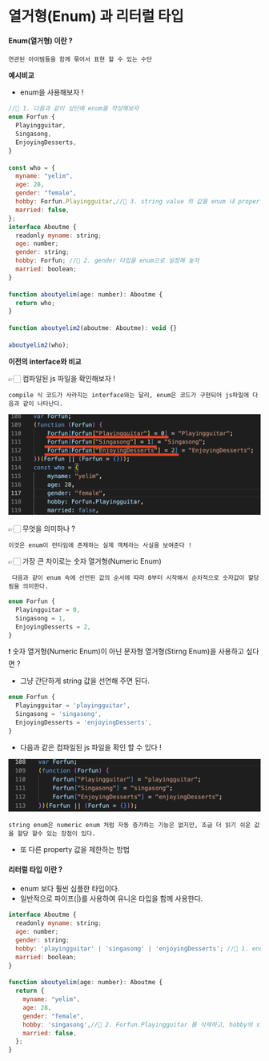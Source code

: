 # **열거형(Enum) 과 리터럴 타입**

#### **Enum(열거형) 이란 ?**

    연관된 아이템들을 함께 묶어서 표현 할 수 있는 수단


**예시비교**

- enum을 사용해보자 !

```js
//📌 1. 다음과 같이 상단에 enum을 작성해보자
enum Forfun {
  Playingguitar,
  Singasong,
  EnjoyingDesserts,
}

const who = {
  myname: "yelim",
  age: 28,
  gender: "female",
  hobby: Forfun.Playingguitar,//📌 3. string value 의 값을 enum 내 properties 로 바꿔주자
  married: false,
};
interface Aboutme {
  readonly myname: string;
  age: number;
  gender: string;
  hobby: Forfun; //📌 2. gender 타입을 enum으로 설정해 놓자
  married: boolean;
}

function aboutyelim(age: number): Aboutme {
  return who;
}

function aboutyelim2(aboutme: Aboutme): void {}

aboutyelim2(who);
```


**이전의 interface와 비교**

👉🏻 컴파일된 js 파일을 확인해보자 !

    compile 식 코드가 사라지는 interface와는 달리, enum은 코드가 구현되어 js파일에 다음과 같이 나타난다.

<img src="./img/006_1.png">

👉🏻 무엇을 의미하나 ?

    이것은 enum이 런타임에 존재하는 실제 객체라는 사실을 보여준다 !
    
👉🏻 가장 큰 차이로는 숫자 열거형(Numeric Enum)

     다음과 같이 enum 속에 선언된 값의 순서에 따라 0부터 시작해서 순차적으로 숫자값이 할당됨을 의미한다.

```js
enum Forfun {
  Playingguitar = 0,
  Singasong = 1,
  EnjoyingDesserts = 2,
}
```


❗️ 숫자 열거형(Numeric Enum)이 아닌 문자형 열거형(Stirng Enum)을 사용하고 싶다면 ?

- 그냥 간단하게 string 값을 선언해 주면 된다.

```js
enum Forfun {
  Playingguitar = 'playingguitar',
  Singasong = 'singasong',
  EnjoyingDesserts = 'enjoyingDesserts',
}
```

- 다음과 같은 컴파일된 js 파일을 확인 할 수 있다 ! 

<img src="./img/006_2.png">

    string enum은 numeric enum 처럼 자동 증가하는 기능은 없지만, 조금 더 읽기 쉬운 값을 할당 할수 있는 장점이 있다.

- 또 다른 property 값을 제한하는 방법

#### **리터럴 타입 이란 ?**

- enum 보다 훨씬 심플한 타입이다.
- 일반적으로 파이프(|)를 사용하여 유니온 타입을 함께 사용한다.

```js
interface Aboutme {
  readonly myname: string;
  age: number;
  gender: string;
  hobby: 'playingguitar' | 'singasong' | 'enjoyingDesserts'; //📌 1. enum type인 Forfun을 지워주고 문자열 + 파이프(string | )로 넣어준다.
  married: boolean;
}

function aboutyelim(age: number): Aboutme {
  return {
    myname: "yelim",
    age: 28,
    gender: "female",
    hobby: 'singasong',//📌 2. Forfun.Playingguitar 를 삭제하고, hobby의 string값을 넣어준다
    married: false, 
  };
}

```
